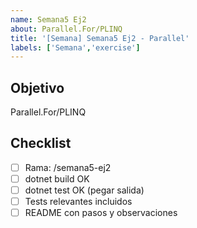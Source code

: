 ```yaml
---
name: Semana5 Ej2
about: Parallel.For/PLINQ
title: '[Semana] Semana5 Ej2 - Parallel'
labels: ['Semana','exercise']
---
```


## Objetivo
Parallel.For/PLINQ

## Checklist
- [ ] Rama: <githubuser>/semana5-ej2
- [ ] dotnet build OK
- [ ] dotnet test OK (pegar salida)
- [ ] Tests relevantes incluidos
- [ ] README con pasos y observaciones
